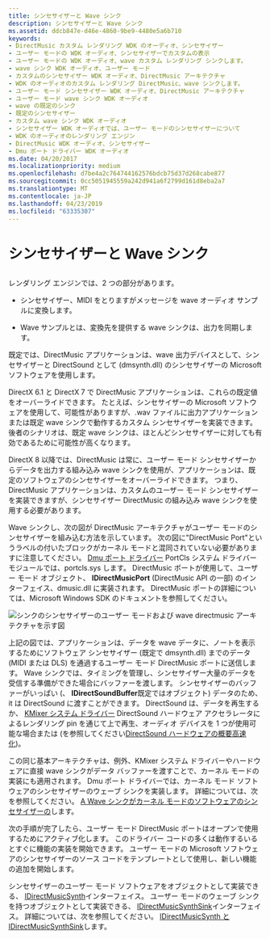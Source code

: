 ```yaml
---
title: シンセサイザーと Wave シンク
description: シンセサイザーと Wave シンク
ms.assetid: ddcb847e-d46e-4860-9be9-4480e5a6b710
keywords:
- DirectMusic カスタム レンダリング WDK のオーディオ、シンセサイザー
- ユーザー モードの WDK オーディオ、シンセサイザーでカスタムの表示
- ユーザー モードの WDK オーディオ、wave カスタム レンダリング シンクします。
- wave シンク WDK オーディオ、ユーザー モード
- カスタムのシンセサイザー WDK オーディオ、DirectMusic アーキテクチャ
- WDK のオーディオのカスタム レンダリング DirectMusic、wave シンクします。
- ユーザー モード シンセサイザー WDK オーディオ、DirectMusic アーキテクチャ
- ユーザー モード wave シンク WDK オーディオ
- wave の既定のシンク
- 既定のシンセサイザー
- カスタム wave シンク WDK オーディオ
- シンセサイザー WDK オーディオでは、ユーザー モードのシンセサイザーについて
- WDK のオーディオのレンダリング エンジン
- DirectMusic WDK オーディオ、シンセサイザー
- Dmu ポート ドライバー WDK オーディオ
ms.date: 04/20/2017
ms.localizationpriority: medium
ms.openlocfilehash: d7be4a2c764744162576bdcb75d37d268cabe877
ms.sourcegitcommit: 0cc5051945559a242d941a6f2799d161d8eba2a7
ms.translationtype: MT
ms.contentlocale: ja-JP
ms.lasthandoff: 04/23/2019
ms.locfileid: "63335307"
---
```

# <a name="synthesizers-and-wave-sinks"></a>シンセサイザーと Wave シンク


## <span id="synthesizers_and_wave_sinks"></span><span id="SYNTHESIZERS_AND_WAVE_SINKS"></span>


レンダリング エンジンでは、2 つの部分があります。

-   シンセサイザー、MIDI をとりますがメッセージを wave オーディオ サンプルに変換します。

-   Wave サンプルとは、変換先を提供する wave シンクは、出力を同期します。

既定では、DirectMusic アプリケーションは、wave 出力デバイスとして、シンセサイザーと DirectSound として (dmsynth.dll) のシンセサイザーの Microsoft ソフトウェアを使用します。

DirectX 6.1 と DirectX 7 で DirectMusic アプリケーションは、これらの既定値をオーバーライドできます。 たとえば、シンセサイザーの Microsoft ソフトウェアを使用して、可能性がありますが、.wav ファイルに出力アプリケーションまたは既定 wave シンクで動作するカスタム シンセサイザーを実装できます。 後者のシナリオは、既定 wave シンクは、ほとんどシンセサイザーに対しても有効であるために可能性が高くなります。

DirectX 8 以降では、DirectMusic は常に、ユーザー モード シンセサイザーからデータを出力する組み込み wave シンクを使用が、アプリケーションは、既定のソフトウェアのシンセサイザーをオーバーライドできます。 つまり、DirectMusic アプリケーションは、カスタムのユーザー モード シンセサイザーを実装できますが、シンセサイザー DirectMusic の組み込み wave シンクを使用する必要があります。

Wave シンクし、次の図が DirectMusic アーキテクチャがユーザー モードのシンセサイザーを組み込む方法を示しています。 次の図に"DirectMusic Port"というラベルの付いたブロックがカーネル モードと混同されていない必要がありますに注意してください。 [Dmu ポート ドライバー](dmus-port-driver.md) PortCls システム ドライバー モジュールでは、portcls.sys します。 DirectMusic ポートが使用して、ユーザー モード オブジェクト、 **IDirectMusicPort** (DirectMusic API の一部) のインターフェイス、dmusic.dll に実装されます。 DirectMusic ポートの詳細については、Microsoft Windows SDK のドキュメントを参照してください。

![シンクのシンセサイザーのユーザー モードおよび wave directmusic アーキテクチャを示す図](images/dmblock.png)

上記の図では、アプリケーションは、データを wave データに、ノートを表示するためにソフトウェア シンセサイザー (既定で dmsynth.dll) までのデータ (MIDI または DLS) を通過するユーザー モード DirectMusic ポートに送信します。 Wave シンクでは、タイミングを管理し、シンセサイザー大量のデータを受信する準備ができた場合にバッファーを渡します。 シンセサイザーのバッファーがいっぱい (、 **IDirectSoundBuffer**既定ではオブジェクト) データのため、it は DirectSound に渡すことができます。 DirectSound は、データを再生するか、 [KMixer システム ドライバー](kernel-mode-wdm-audio-components.md#kmixer_system_driver) DirectSound ハードウェア アクセラレータによるレンダリング pin を通じて上で再生、オーディオ デバイスを 1 つが使用可能な場合または (を参照してください[DirectSound ハードウェアの概要高速化](overview-of-directsound-hardware-acceleration.md))。

この同じ基本アーキテクチャは、例外、KMixer システム ドライバーやハードウェアに直接 wave シンクがデータ バッファーを渡すことで、カーネル モードの実装にも適用されます。 Dmu ポート ドライバーでは、カーネル モード ソフトウェアのシンセサイザーのウェーブ シンクを実装します。 詳細については、次を参照してください。 [A Wave シンクがカーネル モードのソフトウェアのシンセサイザーの](a-wave-sink-for-kernel-mode-software-synthesizers.md)します。

次の手順が完了したら、ユーザー モード DirectMusic ポートはオープンで使用するためにアクティブ化します。 このドライバー コードの多くは動作するいるとすぐに機能の実装を開始できます。 ユーザー モードの Microsoft ソフトウェアのシンセサイザーのソース コードをテンプレートとして使用し、新しい機能の追加を開始します。

シンセサイザーのユーザー モード ソフトウェアをオブジェクトとして実装できる、 [IDirectMusicSynth](https://msdn.microsoft.com/library/windows/hardware/ff536519)インターフェイス。 ユーザー モードのウェーブ シンクを持つオブジェクトとして実装できる、 [IDirectMusicSynthSink](https://msdn.microsoft.com/library/windows/hardware/ff536520)インターフェイス。 詳細については、次を参照してください。 [IDirectMusicSynth と IDirectMusicSynthSink](idirectmusicsynth-and-idirectmusicsynthsink.md)します。

 

 




